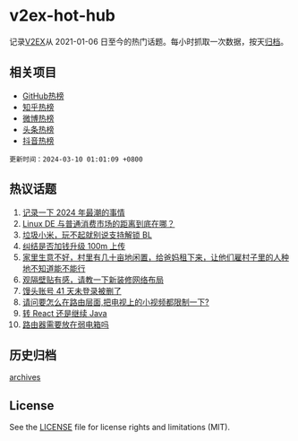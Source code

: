 # v2ex-hot-hub

 记录[V2EX](https://www.v2ex.com/)从 2021-01-06 日至今的热门话题。每小时抓取一次数据，按天[归档](archives)。
 
 ## 相关项目

- [GitHub热榜](https://github.com/it985/github-hot-hub)
- [知乎热榜](https://github.com/it985/zhihu-hot-hub)
- [微博热榜](https://github.com/it985/weibo-hot-hub)
- [头条热榜](https://github.com/it985/toutiao-hot-hub)
- [抖音热榜](https://github.com/it985/douyin-hot-hub)


 `更新时间：2024-03-10 01:01:09 +0800`

## 热议话题

1. [记录一下 2024 年最潮的事情](https://www.v2ex.com/t/1022020)
1. [Linux DE 与普通消费市场的距离到底在哪？](https://www.v2ex.com/t/1022136)
1. [垃圾小米，玩不起就别说支持解锁 BL](https://www.v2ex.com/t/1022122)
1. [纠结是否加钱升级 100m 上传](https://www.v2ex.com/t/1022067)
1. [家里生意不好，村里有几十亩地闲置，给爸妈租下来，让他们雇村子里的人种地不知道能不能行](https://www.v2ex.com/t/1022116)
1. [观隔壁贴有感，请教一下新装修网络布局](https://www.v2ex.com/t/1022050)
1. [馒头账号 41 天未登录被删了](https://www.v2ex.com/t/1022147)
1. [请问要怎么在路由层面,把电视上的小视频都限制一下?](https://www.v2ex.com/t/1022115)
1. [转 React 还是继续 Java](https://www.v2ex.com/t/1022097)
1. [路由器需要放在弱电箱吗](https://www.v2ex.com/t/1022008)

## 历史归档

[archives](archives)

## License

See the [LICENSE](LICENSE) file for license rights and limitations (MIT).
